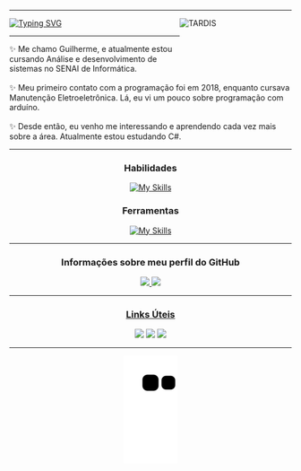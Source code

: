 <hr>

<img src="https://media1.giphy.com/media/bBUQPfg7l5kAM/giphy.gif?cid=ecf05e47pq82ka4d0ja0caa7nrq45wvmzwoistz42a32gqgu&ep=v1_gifs_search&rid=giphy.gif&ct=g" width="200px" height="100px" align="right" alt="TARDIS">

[![Typing SVG](https://readme-typing-svg.demolab.com?font=Fira+Code&size=30&duration=4000&width=800px&height=100px&color=002CF7&center=false&vCenter=true&lines=Hello+World!;Seja+bem+vindo(a)+ao+meu+perfil!+:D)](https://git.io/typing-svg)


<hr>

<div>
✨ Me chamo Guilherme, e atualmente estou cursando Análise e desenvolvimento de sistemas no SENAI de Informática. <br>
 <br>
✨ Meu primeiro contato com a programação foi em 2018, enquanto cursava Manutenção Eletroeletrônica. Lá, eu vi um pouco sobre programação com arduíno. <br>
 <br>
✨ Desde então, eu venho me interessando e aprendendo cada vez mais sobre a área. Atualmente estou estudando C#.

</div>


<hr>


<div align="center">
 
### Habilidades
[![My Skills](https://skillicons.dev/icons?i=html,css,cs)](https://skillicons.dev)
 


###  Ferramentas 
[![My Skills](https://skillicons.dev/icons?i=figma,git,vscode,visualstudio,dotnet)](https://skillicons.dev)
</div>

 <hr>
 
 <div align="center">

 ### Informações sobre meu perfil do GitHub 

<p align = "center">
  <a href="https://github.com/GSolivier">
  <img height="160em" src="https://github-readme-stats.vercel.app/api?username=GSolivier&show_icons=true&theme=dark&include_all_commits=true&count_private=true"/>
  <img height="160em" src="https://github-readme-stats.vercel.app/api/top-langs/?username=GSolivier&layout=compact&langs_count=7&theme=dark"/>
</p>
 
 <hr>
 
 
  ### Links Úteis
 
 <div>
   <a href="https://gsolivierdev.vercel.app/" target="_blank"><img src="https://img.shields.io/badge/Portfolio-%23000000.svg?style=for-the-badge&logo=firefox&logoColor=#FF7139)"></a>
  <a href="https://www.linkedin.com/in/guilherme-sousa-oliveira/" target="_blank"><img src="https://img.shields.io/badge/-LinkedIn-%230077B5?style=for-the-badge&logo=linkedin&logoColor=white" target="_blank"></a> 
  <a href = "mailto:guilhermesousa1110@gmail.com"><img src="https://img.shields.io/badge/Gmail-D14836?style=for-the-badge&logo=gmail&logoColor=white" target="_blank"></a>
 </div>
 
 <hr>
 

  ![Snake animation](https://github.com/rafaballerini/rafaballerini/blob/output/github-contribution-grid-snake.svg)
 
 
</div>
 

